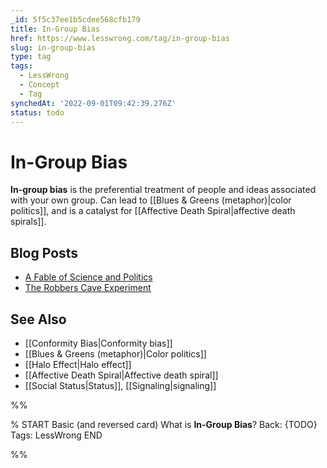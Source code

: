 ```yaml
---
_id: 5f5c37ee1b5cdee568cfb179
title: In-Group Bias
href: https://www.lesswrong.com/tag/in-group-bias
slug: in-group-bias
type: tag
tags:
  - LessWrong
  - Concept
  - Tag
synchedAt: '2022-09-01T09:42:39.276Z'
status: todo
---
```


# In-Group Bias

**In-group bias** is the preferential treatment of people and ideas associated with your own group. Can lead to [[Blues & Greens (metaphor)|color politics]], and is a catalyst for [[Affective Death Spiral|affective death spirals]].

## Blog Posts

- [A Fable of Science and Politics](http://lesswrong.com/lw/gt/a_fable_of_science_and_politics/)
- [The Robbers Cave Experiment](http://lesswrong.com/lw/lt/the_robbers_cave_experiment/)

## See Also

- [[Conformity Bias|Conformity bias]]
- [[Blues & Greens (metaphor)|Color politics]]
- [[Halo Effect|Halo effect]]
- [[Affective Death Spiral|Affective death spiral]]
- [[Social Status|Status]], [[Signaling|signaling]]


%%

% START
Basic (and reversed card)
What is **In-Group Bias**?
Back: {TODO}
Tags: LessWrong
END
<!--ID: 1663156997703-->


%%
	
